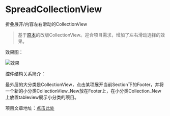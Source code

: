 # SpreadCollectionView
折叠展开/内容左右滑动的CollectionView

>基于[原本](https://github.com/XZwalk/SpreadCollectionView)的改版CollectionView。迎合项目需求，增加了左右滑动选择的效果。

效果图：

![效果](https://github.com/MrVokie/SpreadCollectionView/blob/master/show.gif)

控件结构关系简介：

最外层的大分类是CollectionView，点击某项展开当前Section下的Footer，并将一个新的小分类CollectionView_New放在Footer上，在小分类Collection_New上放置tableview展示小分类的项目。

项目文章地址：[点击此处](http://mrvokie.github.io/ios/2016/07/29/folder-spread-collectionview/)
